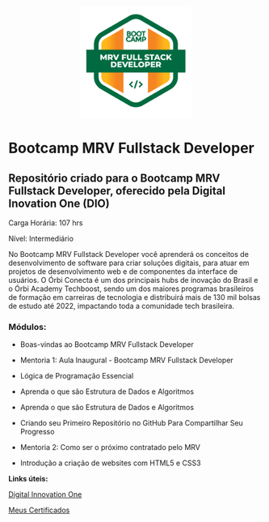 <div align="center">

 <img src=https://github.com/viniciuskurt/Bootcamp-Dio-MRV-Fullstack-Developer/blob/main/img/logo-booctamp-MRV.png height="220px"/>  

</div>

# Bootcamp MRV Fullstack Developer 

## Repositório criado para o Bootcamp MRV Fullstack Developer, oferecido pela Digital Inovation One (DIO)

Carga Horária: 107 hrs

Nível: Intermediário


No Bootcamp MRV Fullstack Developer você aprenderá os conceitos de desenvolvimento de software para criar soluções digitais, para atuar em projetos de desenvolvimento web e de componentes da interface de usuários. O Órbi Conecta é um dos principais hubs de inovação do Brasil e o Órbi Academy Techboost, sendo um dos maiores programas brasileiros de formação em carreiras de tecnologia e distribuirá mais de 130 mil bolsas de estudo até 2022, impactando toda a comunidade tech brasileira.

### Módulos:

- Boas-vindas ao Bootcamp MRV Fullstack Developer

- Mentoria 1: Aula Inaugural - Bootcamp MRV Fullstack Developer

- Lógica de Programação Essencial

- Aprenda o que são Estrutura de Dados e Algoritmos

- Aprenda o que são Estrutura de Dados e Algoritmos

- Criando seu Primeiro Repositório no GitHub Para Compartilhar Seu Progresso
- Mentoria 2: Como ser o próximo contratado pelo MRV
- Introdução a criação de websites com HTML5 e CSS3





**Links úteis:**

<a href="https://web.dio.me/home">Digital Innovation One</a>

<a href="https://github.com/viniciuskurt/Certificados">Meus Certificados</a>

